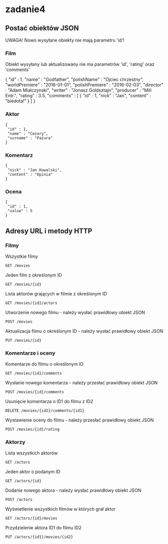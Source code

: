 # zadanie4

## Postać obiektów JSON

UWAGA! Nowo wysyłane obiekty nie mają parametru 'id'!

### Film
Obiekt wysyłany lub aktualizowany nie ma parametrów 'id', 'rating' oraz 'comments'

   {
    "id" : 1,
    "name" : "Godfather",
    "polishName" : "Ojciec chrzestny",
    "worldPremiere" : "2016-01-01",
    "polishPremiere" : "2016-02-03",
    "director" : "Adam Mialczynski",
    "writer" : "Jonasz Goldsztajn",
    "producer" : "Mili Entr.",
    "rating" : 3.5,
    "comments" : [
      {
        "id" : 1,
        "nick" : "Jan",
        "content" : "biedota!"
      }
    ]
    }

    
### Aktor

    {
     "id" : 1,
     "name" : "Cezary",
     "surname" : "Pazura"
    }

### Komentarz
    {
     "nick" : "Jan Kowalski",
     "content" : "Opinia"
    }

### Ocena

    {
     "id" : 1,
     "value" : 5
    }
    
## Adresy URL i metody HTTP

### Filmy
Wszystkie filmy

    GET /movies
    
Jeden film z określonym ID

    GET /movies/{id}
    
Lista aktorów grających w filmie z określonym ID

    GET /movies/{id}/actors
    
Utworzenie nowego filmu - należy wysłać prawidłowy obiekt JSON

    POST /movies
    
Aktualizacja filmu o określonym ID - należy wysłać prawidłowy obiekt JSON

    PUT /movies/{id}

### Komentarze i oceny

Komentarze do filmu o określonym ID

    GET /movies/{id}/comments
    
Wysłanie nowego komentarza - należy przesłać prawidłowy obiekt JSON

    POST /movies/{id}/comments
    
Usunięcie komentarza o ID1 do filmu z ID2

    DELETE /movies/{id2}/comments/{id1}
    
Wystawienie oceny do filmu - należy przesłać prawidłowy obiekt JSON

    POST /movies/{id}/rating
    
### Aktorzy

Lista wszystkich aktorów

    GET /actors
    
Jeden aktor o podanym ID

    GET /actors/{id}
    
Dodanie nowego aktora - należy wysłać prawidłowy obiekt JSON

    POST /actors
    
Wyświetlenie wszystkich filmów w których grał aktor

    GET /actors/{id}/movies
    
Przydzielenie aktora ID1 do filmu ID2

    PUT /actors/{id1}/movies/{id2}
